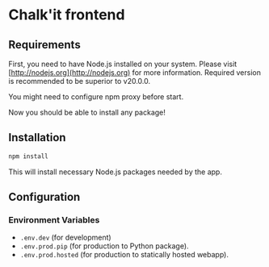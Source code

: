 # Chalk'it frontend

## Requirements

First, you need to have Node.js installed on your system. Please visit [http://nodejs.org](http://nodejs.org) for more information.
Required version is recommended to be superior to v20.0.0.

You might need to configure npm proxy before start.

Now you should be able to install any package!

## Installation

```sh
npm install
```

This will install necessary Node.js packages needed by the app.

## Configuration

### Environment Variables

- `.env.dev` (for development) 
- `.env.prod.pip` (for production to Python package).
- `.env.prod.hosted` (for production to statically hosted webapp).

